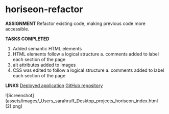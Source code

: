 # horiseon-refactor

**ASSIGNMENT**
 Refactor existing code, making previous code more accessible.

**TASKS COMPLETED**
1. Added semantic HTML elements
2. HTML elements follow a logical structure
    a. comments added to label each section of the page
3. alt attributes added to images
4. CSS was edited to follow a logical structure
    a. comments added to label each section of the page

**LINKS**
 [Deployed application](https://sazu66.github.io/horiseon-refactor/) 
 [GitHub repository](https://github.com/Sazu66/horiseon-refactor)

 ![Screenshot](assets/images/_Users_sarahruff_Desktop_projects_horiseon_index.html (2).png)







